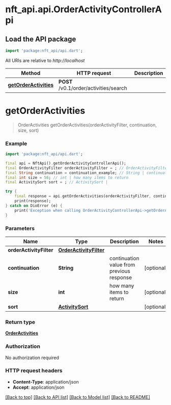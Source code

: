 # nft_api.api.OrderActivityControllerApi

## Load the API package
```dart
import 'package:nft_api/api.dart';
```

All URIs are relative to *http://localhost*

Method | HTTP request | Description
------------- | ------------- | -------------
[**getOrderActivities**](OrderActivityControllerApi.md#getorderactivities) | **POST** /v0.1/order/activities/search | 


# **getOrderActivities**
> OrderActivities getOrderActivities(orderActivityFilter, continuation, size, sort)



### Example
```dart
import 'package:nft_api/api.dart';

final api = NftApi().getOrderActivityControllerApi();
final OrderActivityFilter orderActivityFilter = ; // OrderActivityFilter | 
final String continuation = continuation_example; // String | continuation value from previous response
final int size = 56; // int | how many items to return
final ActivitySort sort = ; // ActivitySort | 

try {
    final response = api.getOrderActivities(orderActivityFilter, continuation, size, sort);
    print(response);
} catch on DioError (e) {
    print('Exception when calling OrderActivityControllerApi->getOrderActivities: $e\n');
}
```

### Parameters

Name | Type | Description  | Notes
------------- | ------------- | ------------- | -------------
 **orderActivityFilter** | [**OrderActivityFilter**](OrderActivityFilter.md)|  | 
 **continuation** | **String**| continuation value from previous response | [optional] 
 **size** | **int**| how many items to return | [optional] 
 **sort** | [**ActivitySort**](.md)|  | [optional] 

### Return type

[**OrderActivities**](OrderActivities.md)

### Authorization

No authorization required

### HTTP request headers

 - **Content-Type**: application/json
 - **Accept**: application/json

[[Back to top]](#) [[Back to API list]](../README.md#documentation-for-api-endpoints) [[Back to Model list]](../README.md#documentation-for-models) [[Back to README]](../README.md)

